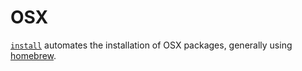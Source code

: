 # OSX

[`install`](install) automates the installation of OSX packages, generally using [homebrew](https://brew.sh/).
